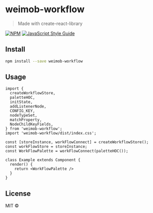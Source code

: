 # weimob-workflow

> Made with create-react-library

[![NPM](https://img.shields.io/npm/v/weimob-workflow.svg)](https://www.npmjs.com/package/weimob-workflow) [![JavaScript Style Guide](https://img.shields.io/badge/code_style-standard-brightgreen.svg)](https://standardjs.com)

## Install

```bash
npm install --save weimob-workflow
```

## Usage

```tsx
import {
  createWorkflowStore,
  paletteHOC,
  initState,
  addListenerNode,
  CONFIG_KEY,
  nodeTypeSet,
  matchProperty,
  NodeChildKeyFields,
} from 'weimob-workflow';
import 'weimob-workflow/dist/index.css';

const [storeInstance, workFlowConnect] = createWorkflowStore();
const workFlowStore = storeInstance;
const WorkFlowPalette = workFlowConnect(paletteHOC());

class Example extends Component {
  render() {
    return <WorkFlowPalette />
  }
}
```

## License

MIT © [](https://github.com/)
